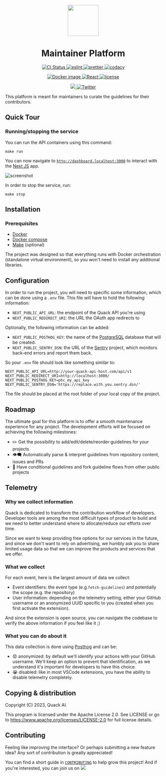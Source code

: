 <p align="center">
  <a href="https://quack-ai.com"><img src="https://uploads-ssl.webflow.com/64a6527708bc7f2ce5fd6b2a/64a654825ed3d444b47c4935_quack-logo%20(copy).png" width="100" height="100"></a>
</p>
<h1 align="center">
    Maintainer Platform
</h1>

<p align="center">
  <a href="https://github.com/quack-ai/maintainer-platform/actions/workflows/builds.yml">
    <img alt="CI Status" src="https://img.shields.io/github/actions/workflow/status/quack-ai/maintainer-platform/builds.yml?branch=main&label=CI&logo=github&style=flat-square">
  </a>
  <a href="https://github.com/eslint/eslint">
    <img src="https://img.shields.io/badge/Linter-ESLint-4B32C3?style=flat-square&logo=ESLint&logoColor=white" alt="eslint">
  </a>
  <a href="https://github.com/prettier/prettier">
    <img src="https://img.shields.io/badge/Formatter-Prettier-F7B93E?style=flat-square&logo=Prettier&logoColor=white" alt="prettier">
  </a>
  <a href="https://app.codacy.com?utm_source=gh&utm_medium=referral&utm_content=&utm_campaign=Badge_grade">
    <img src="https://app.codacy.com/project/badge/Grade/058677772cac47c29aa3e397e2bd951c" alt="codacy">
  </a>
</p>

<p align="center">
  <a href="https://hub.docker.com/repository/docker/quackai/maintainer-platform/general">
    <img src="https://img.shields.io/docker/v/quackai/maintainer-platform?style=flat-square&logo=Docker&logoColor=fff&label=Docker" alt="Docker image">
  </a>
  <a href="https://github.com/vercel/next.js">
    <img src="https://img.shields.io/badge/Next.js-13-000000?style=flat-square&logo=Next.js&logoColor=white" alt="React">
  </a>
  <a href="https://github.com/quack-ai/maintainer-platform/blob/main/LICENSE">
    <img src="https://img.shields.io/badge/License-Apache 2.0-blue?style=flat-square" alt="license">
  </a>
</p>

<p align="center">
  <!-- <a href="https://discord.gg/E9rY3bVCWd">
    <img src="https://dcbadge.vercel.app/api/server/E9rY3bVCWd?style=flat" alt="discord"/>
  </a> -->
  <a target="_blank" href="https://discord.gg/E9rY3bVCWd" style="background:none">
    <img src="https://img.shields.io/badge/Discord-join-continue.svg?labelColor=191937&color=6F6FF7&logo=discord" />
  </a>
  <a href="https://twitter.com/quack_ai">
    <img src="https://img.shields.io/badge/-@quack_ai-1D9BF0?style=flat-square&logo=twitter&logoColor=white" alt="Twitter">
  </a>
</p>

This platform is meant for maintainers to curate the guidelines for their contributors.

## Quick Tour

### Running/stopping the service

You can run the API containers using this command:

```shell
make run
```

You can now navigate to [`http://dashboard.localhost:3000`](http://dashboard.localhost:3000) to interact with the [Next JS](https://nextjs.org/) app.

![screenshot](https://github.com/quack-ai/maintainer-platform/releases/download/v0.0.1/next-platform.png)

In order to stop the service, run:

```shell
make stop
```

## Installation

### Prerequisites

- [Docker](https://docs.docker.com/engine/install/)
- [Docker compose](https://docs.docker.com/compose/)
- [Make](https://www.gnu.org/software/make/) (optional)

The project was designed so that everything runs with Docker orchestration (standalone virtual environment), so you won't need to install any additional libraries.

## Configuration

In order to run the project, you will need to specific some information, which can be done using a `.env` file.
This file will have to hold the following information:

- `NEXT_PUBLIC_API_URL`: the endpoint of the Quack API you're using
- `NEXT_PUBLIC_REDIRECT_URI`: the URL the OAuth app redirects to

Optionally, the following information can be added:

- `NEXT_PUBLIC_POSTHOG_KEY`: the name of the [PostgreSQL](https://www.postgresql.org/) database that will be created.
- `NEXT_PUBLIC_SENTRY_DSN`: the URL of the [Sentry](https://sentry.io/) project, which monitors back-end errors and report them back.

So your `.env` file should look like something similar to:

```
NEXT_PUBLIC_API_URL=http://your-quack-api-host.com/api/v1
NEXT_PUBLIC_REDIRECT_URI=http://localhost:3000/
NEXT_PUBLIC_POSTHOG_KEY=phc_my_api_key
NEXT_PUBLIC_SENTRY_DSN='https://replace.with.you.sentry.dsn/'
```

The file should be placed at the root folder of your local copy of the project.

## Roadmap

The ultimate goal for this platform is to offer a smooth maintenance experience for any project.
The development efforts will be focused on achieving the following milestones:

- ✏️ Get the possibility to add/edit/delete/reorder guidelines for your projects
- 👁️‍🗨️ Automatically parse & interpret guidelines from repository content, issues and PRs
- 📢 Have conditional guidelines and fork guideline flows from other public projects

## Telemetry

### Why we collect information

Quack is dedicated to transform the contribution workflow of developers. Developer tools are among the most difficult types of product to build and we need to better understand where to allocate/reduce our efforts over time.

Since we want to keep providing free options for our services in the future, and since we don't want to rely on advertising, we humbly ask you to share limited usage data so that we can improve the products and services that we offer.

### What we collect

For each event, here is the largest amount of data we collect:

- Event identifiers: the event type (e.g.`fetch-guidelines`) and potentially the scope (e.g. the repository)
- User information: depending on the telemetry setting, either your GitHub username or an anonymized UUID specific to you (created when you first activate the extension).

And since the extension is open source, you can navigate the codebase to verify the above information if you feel like it ;)

### What you can do about it

This data collection is done using [Posthog](https://posthog.com/) and can be:

- 😟 anonymized: by default we'll identify your actions with your GitHub username. We'll keep an option to prevent that identification, as we understand it's important for developers to have this choice.
- 😭 disabled: like in most VSCode extensions, you have the ability to disable telemetry completely.

## Copying & distribution

Copyright (C) 2023, Quack AI.

This program is licensed under the Apache License 2.0.
See LICENSE or go to <https://www.apache.org/licenses/LICENSE-2.0> for full license details.

## Contributing

Feeling like improving the interface? Or perhaps submitting a new feature idea? Any sort of contribution is greatly appreciated!

You can find a short guide in [`CONTRIBUTING`](CONTRIBUTING.md) to help grow this project! And if you're interested, you can join us on [![](https://img.shields.io/badge/Discord-join-continue.svg?labelColor=191937&color=6F6FF7&logo=discord)](https://discord.gg/E9rY3bVCWd)
